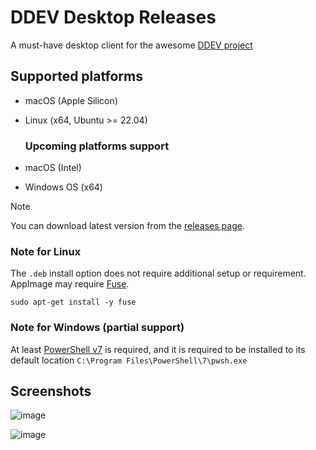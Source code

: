 # DDEV Desktop Releases

A must-have desktop client for the awesome [DDEV project](https://ddev.com/)

## Supported platforms
- macOS (Apple Silicon)
- Linux (x64, Ubuntu >= 22.04)

  ### Upcoming platforms support
- macOS (Intel)
- Windows OS (x64)

> [!NOTE]
> You can download latest version from the [releases page](https://github.com/damms005/ddev-desktop-releases/releases).

### Note for Linux
The `.deb` install option does not require additional setup or requirement. AppImage may require [Fuse]([url](https://github.com/appimage/appimagekit/wiki/fuse)).
```
sudo apt-get install -y fuse
```

### Note for Windows (partial support)
At least [PowerShell v7](https://learn.microsoft.com/en-us/powershell/scripting/install/installing-powershell-on-windows?view=powershell-7.5#install-powershell-using-winget-recommended) is required, and it is required to be installed to its default location `C:\Program Files\PowerShell\7\pwsh.exe`

## Screenshots
![image](https://github.com/user-attachments/assets/578d6a11-4d6a-4b38-a6bb-ce7b39503ee5)

![image](https://github.com/user-attachments/assets/f6b65018-3b1e-402c-9d03-433b63e7f862)
